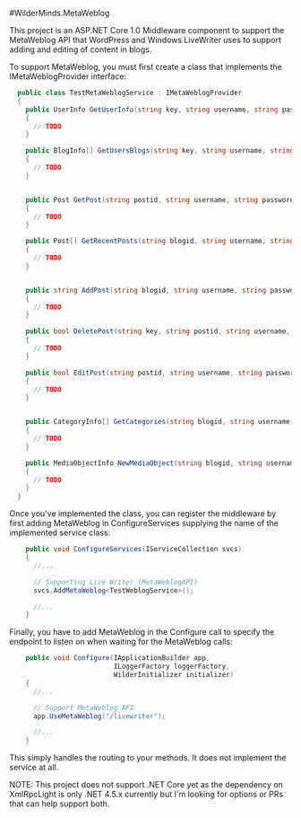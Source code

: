 #WilderMinds.MetaWeblog

This project is an ASP.NET Core 1.0 Middleware component to support the MetaWeblog API 
that WordPress and Windows LiveWriter uses to support adding and editing of content
in blogs.

To support MetaWeblog, you must first create a class that implements the IMetaWeblogProvider interface:

```C#
  public class TestMetaWeblogService : IMetaWeblogProvider
  {
    public UserInfo GetUserInfo(string key, string username, string password)
    {
      // TODO
    }

    public BlogInfo[] GetUsersBlogs(string key, string username, string password)
    {
      // TODO
    }


    public Post GetPost(string postid, string username, string password)
    {
      // TODO
    }

    public Post[] GetRecentPosts(string blogid, string username, string password, int numberOfPosts)
    {
      // TODO
    }


    public string AddPost(string blogid, string username, string password, Post post, bool publish)
    {
      // TODO
    }

    public bool DeletePost(string key, string postid, string username, string password, bool publish)
    {
      // TODO
    }

    public bool EditPost(string postid, string username, string password, Post post, bool publish)
    {
      // TODO
    }


    public CategoryInfo[] GetCategories(string blogid, string username, string password)
    {
      // TODO
    }

    public MediaObjectInfo NewMediaObject(string blogid, string username, string password, MediaObject mediaObject)
    {
      // TODO
    }
  }
```

Once you've implemented the class, you can register the middleware by first adding MetaWeblog in 
ConfigureServices supplying the name of the implemented service class:
```C#
    public void ConfigureServices(IServiceCollection svcs)
    {
      //...

      // Supporting Live Writer (MetaWeblogAPI)
      svcs.AddMetaWeblog<TestWeblogService>();

      //...
    }

```

Finally, you have to add MetaWeblog in the Configure call to specify the endpoint to listen on when 
waiting for the MetaWeblog calls:

```C#
    public void Configure(IApplicationBuilder app,
                          ILoggerFactory loggerFactory,
                          WilderInitializer initializer)
    {
      //...

      // Support MetaWeblog API
      app.UseMetaWeblog("/livewriter");

      //...
    }
```

This simply handles the routing to your methods. It does not implement the service at all. 

NOTE: This project does not support .NET Core yet as the dependency on XmlRpcLight is only 
.NET 4.5.x currently but I'm looking for options or PRs that can help support both.